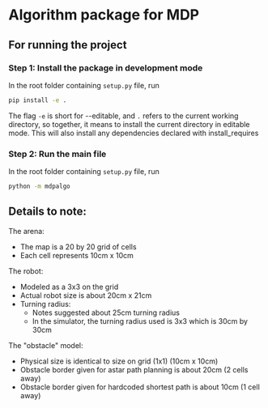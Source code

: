 # Algorithm package for MDP

## For running the project

### Step 1: Install the package in development mode

In the root folder containing `setup.py` file, run

```sh
pip install -e .
```

The flag `-e` is short for --editable, and `.`  refers to the current working
directory, so together, it means to install the current directory
in editable mode. This will also install any dependencies declared with install_requires

### Step 2: Run the main file

In the root folder containing `setup.py` file, run

```sh
python -m mdpalgo
```

## Details to note:

The arena:

- The map is a 20 by 20 grid of cells
- Each cell represents 10cm x 10cm

The robot:

- Modeled as a 3x3 on the grid
- Actual robot size is about 20cm x 21cm
- Turning radius:
  - Notes suggested about 25cm turning radius
  - In the simulator, the turning radius used is 3x3 which is 30cm by 30cm

The "obstacle" model:

- Physical size is identical to size on grid (1x1) (10cm x 10cm)
- Obstacle border given for astar path planning is about 20cm (2 cells away)
- Obstacle border given for hardcoded shortest path is about 10cm (1 cell away)
